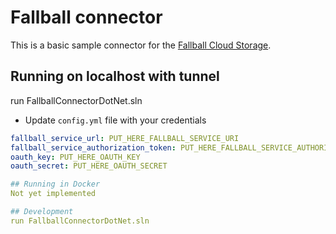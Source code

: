 # Fallball connector

This is a basic sample connector for the [Fallball Cloud Storage](https://github.com/ingrammicro/fallball-service).

## Running on localhost with tunnel
run FallballConnectorDotNet.sln

* Update `config.yml` file with your credentials

```yaml
fallball_service_url: PUT_HERE_FALLBALL_SERVICE_URI
fallball_service_authorization_token: PUT_HERE_FALLBALL_SERVICE_AUTHORIZATION_TOKEN
oauth_key: PUT_HERE_OAUTH_KEY
oauth_secret: PUT_HERE_OAUTH_SECRET

## Running in Docker
Not yet implemented

## Development
run FallballConnectorDotNet.sln
